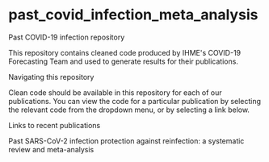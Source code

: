 # past_covid_infection_meta_analysis

Past COVID-19 infection repository

This repository contains cleaned code produced by IHME's COVID-19 Forecasting Team and used to generate results for their publications.

Navigating this repository

Clean code should be available in this repository for each of our publications. You can view the code for a particular publication by selecting the relevant code from the dropdown menu, or by selecting a link below.

Links to recent publications

Past SARS-CoV-2 infection protection against reinfection: a systematic review and meta-analysis
